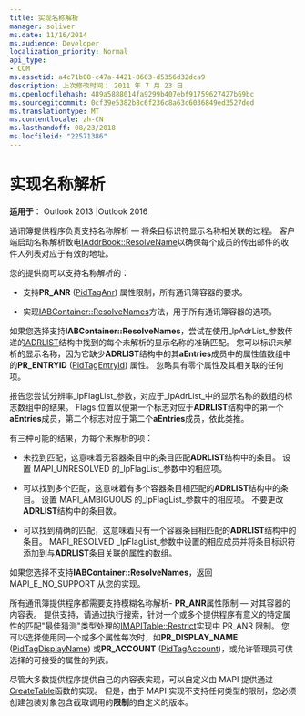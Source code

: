 ```yaml
---
title: 实现名称解析
manager: soliver
ms.date: 11/16/2014
ms.audience: Developer
localization_priority: Normal
api_type:
- COM
ms.assetid: a4c71b08-c47a-4421-8603-d5356d32dca9
description: 上次修改时间： 2011 年 7 月 23 日
ms.openlocfilehash: 489a5888014fa9299b407ebf91759627427b69bc
ms.sourcegitcommit: 0cf39e5382b8c6f236c8a63c6036849ed3527ded
ms.translationtype: MT
ms.contentlocale: zh-CN
ms.lasthandoff: 08/23/2018
ms.locfileid: "22571386"
---
```

# <a name="implementing-name-resolution"></a>实现名称解析

  
  
**适用于**： Outlook 2013 |Outlook 2016 
  
通讯簿提供程序负责支持名称解析 — 将条目标识符显示名称相关联的过程。 客户端启动名称解析致电[IAddrBook::ResolveName](iaddrbook-resolvename.md)以确保每个成员的传出邮件的收件人列表对应于有效的地址。 
  
您的提供商可以支持名称解析的：
  
- 支持**PR_ANR** ([PidTagAnr](pidtaganr-canonical-property.md)) 属性限制，所有通讯簿容器的要求。
    
- 实现[IABContainer::ResolveNames](iabcontainer-resolvenames.md)方法，用于所有通讯簿容器的选项。 
    
如果您选择支持**IABContainer::ResolveNames**，尝试在使用_lpAdrList_参数传递的[ADRLIST](adrlist.md)结构中找到的每个未解析的显示名称的准确匹配。 您可以标识未解析的显示名称，因为它缺少**ADRLIST**结构中的其**aEntries**成员中的属性值数组中的**PR_ENTRYID** ([PidTagEntryId](pidtagentryid-canonical-property.md)) 属性。 忽略具有零个属性及其相关联的任何项。 
  
报告您尝试分辨率_lpFlagList_参数，对应于_lpAdrList_中的显示名称的数组的标志数组中的结果。 Flags 位置以便第一个标志对应于**ADRLIST**结构中的第一个**aEntries**成员，第二个标志对应于第二个**aEntries**成员，依此类推。 
  
有三种可能的结果，为每个未解析的项：
  
- 未找到匹配，这意味着无容器条目中的条目匹配**ADRLIST**结构中的条目。 设置 MAPI_UNRESOLVED 的_lpFlagList_参数中的相应项。 
    
- 可以找到多个匹配，这意味着有多个容器条目相匹配的**ADRLIST**结构中的条目。 设置 MAPI_AMBIGUOUS 的_lpFlagList_参数中的相应项。 不要更改**ADRLIST**结构中的条目数。 
    
- 可以找到精确的匹配，这意味着只有一个容器条目相匹配的**ADRLIST**结构中的条目。 MAPI_RESOLVED _lpFlagList_参数中设置的相应成员并将条目标识符添加到与**ADRLIST**条目关联的属性的数组。 
    
如果您选择不支持**IABContainer::ResolveNames**，返回 MAPI_E_NO_SUPPORT 从您的实现。
  
所有通讯簿提供程序都需要支持模糊名称解析- **PR_ANR**属性限制 — 对其容器的内容表。 提供支持，请通过执行搜索，针对一个或多个提供程序有意义的特定属性的匹配"最佳猜测"类型处理的[IMAPITable::Restrict](imapitable-restrict.md)实现中 PR_ANR 限制。 您可以选择使用同一个或多个属性每次时，如**PR_DISPLAY_NAME** ([PidTagDisplayName](pidtagdisplayname-canonical-property.md)) 或**PR_ACCOUNT** ([PidTagAccount](pidtagaccount-canonical-property.md))，或允许管理员可供选择的可接受的属性的列表。 
  
尽管大多数提供程序提供自己的内容表实现，可以自定义由 MAPI 提供通过[CreateTable](createtable.md)函数的实现。 但是，由于 MAPI 实现不支持任何类型的限制，您必须创建包装对象包含截取调用的**限制**的自定义的版本。 
  

